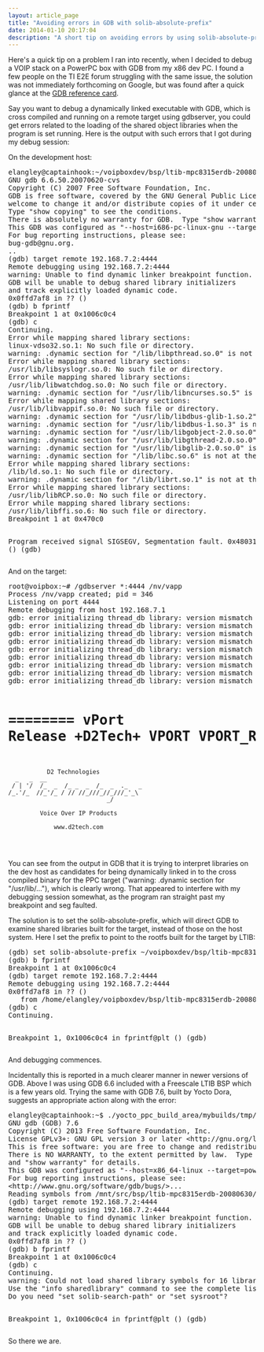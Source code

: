 ```yaml
---
layout: article_page
title: "Avoiding errors in GDB with solib-absolute-prefix"
date: 2014-01-10 20:17:04
description: "A short tip on avoiding errors by using solib-absolute-prefix when running dynamically linked executables remotely with a cross targeted GDB."
---
```


Here's a quick tip on a problem I ran into recently, when I decided to debug a VOIP stack on a PowerPC box with GDB from my x86 dev PC. I found a few people on the TI E2E forum struggling with the same issue, the solution was not immediately forthcoming on Google, but was found after a quick glance at the [GDB reference card](http://www.refcards.com/docs/peschr/gdb/gdb-refcard-a4.pdf).

Say you want to debug a dynamically linked executable with GDB, which is cross compiled and running on a remote target using gdbserver, you could get errors related to the loading of the shared object libraries when the program is set running. Here is the output with such errors that I got during my debug session:

<!--more-->

On the development host:

<div class="preformatted_console"><pre>
elangley@captainhook:~/voipboxdev/bsp/ltib-mpc8315erdb-20080630$ bin/gdb rootfs/nv/vapp 
GNU gdb 6.6.50.20070620-cvs
Copyright (C) 2007 Free Software Foundation, Inc.
GDB is free software, covered by the GNU General Public License, and you are
welcome to change it and/or distribute copies of it under certain conditions.
Type "show copying" to see the conditions.
There is absolutely no warranty for GDB.  Type "show warranty" for details.
This GDB was configured as "--host=i686-pc-linux-gnu --target=powerpc-linux".
For bug reporting instructions, please see:
bug-gdb@gnu.org.
..
(gdb) target remote 192.168.7.2:4444
Remote debugging using 192.168.7.2:4444
warning: Unable to find dynamic linker breakpoint function.
GDB will be unable to debug shared library initializers
and track explicitly loaded dynamic code.
0x0ffd7af8 in ?? ()
(gdb) b fprintf
Breakpoint 1 at 0x1006c0c4
(gdb) c
Continuing.
Error while mapping shared library sections:
linux-vdso32.so.1: No such file or directory.
warning: .dynamic section for "/lib/libpthread.so.0" is not at the expected address (wrong library or version mismatch?)
Error while mapping shared library sections:
/usr/lib/libsyslogr.so.0: No such file or directory.
Error while mapping shared library sections:
/usr/lib/libwatchdog.so.0: No such file or directory.
warning: .dynamic section for "/usr/lib/libncurses.so.5" is not at the expected address (wrong library or version mismatch?)
Error while mapping shared library sections:
/usr/lib/libvappif.so.0: No such file or directory.
warning: .dynamic section for "/usr/lib/libdbus-glib-1.so.2" is not at the expected address (wrong library or version mismatch?)
warning: .dynamic section for "/usr/lib/libdbus-1.so.3" is not at the expected address (wrong library or version mismatch?)
warning: .dynamic section for "/usr/lib/libgobject-2.0.so.0" is not at the expected address (wrong library or version mismatch?)
warning: .dynamic section for "/usr/lib/libgthread-2.0.so.0" is not at the expected address (wrong library or version mismatch?)
warning: .dynamic section for "/usr/lib/libglib-2.0.so.0" is not at the expected address (wrong library or version mismatch?)
warning: .dynamic section for "/lib/libc.so.6" is not at the expected address (wrong library or version mismatch?)
Error while mapping shared library sections:
/lib/ld.so.1: No such file or directory.
warning: .dynamic section for "/lib/librt.so.1" is not at the expected address (wrong library or version mismatch?)
Error while mapping shared library sections:
/usr/lib/libRCP.so.0: No such file or directory.
Error while mapping shared library sections:
/usr/lib/libffi.so.6: No such file or directory.
Breakpoint 1 at 0x470c0

Program received signal SIGSEGV, Segmentation fault.
0x48031958 in ?? ()
(gdb)
</pre></div>


And on the target:

<div class="preformatted_console"><pre>
root@voipbox:~# /gdbserver *:4444 /nv/vapp
Process /nv/vapp created; pid = 346
Listening on port 4444
Remote debugging from host 192.168.7.1
gdb: error initializing thread_db library: version mismatch between libthread_db and libpthread
gdb: error initializing thread_db library: version mismatch between libthread_db and libpthread
gdb: error initializing thread_db library: version mismatch between libthread_db and libpthread
gdb: error initializing thread_db library: version mismatch between libthread_db and libpthread
gdb: error initializing thread_db library: version mismatch between libthread_db and libpthread
gdb: error initializing thread_db library: version mismatch between libthread_db and libpthread
gdb: error initializing thread_db library: version mismatch between libthread_db and libpthread
gdb: error initializing thread_db library: version mismatch between libthread_db and libpthread
gdb: error initializing thread_db library: version mismatch between libthread_db and libpthread


========
vPort Release +D2Tech+ VPORT  VPORT_R_1_5_28 
========

               D2 Technologies
      _   _  __                           
     / | '/  /_  _  /_ _  _  /_  _  ._   _
    /_.'/_  //_'/_ / // //_///_//_///_'_\ 
                                _/        

             Voice Over IP Products

                 www.d2tech.com
</pre></div>

You can see from the output in GDB that it is trying to interpret libraries on the dev host as candidates for being dynamically linked in to the cross compiled binary for the PPC target ("warning: .dynamic section for "/usr/lib/..."), which is clearly wrong. That appeared to interfere with my debugging session somewhat, as the program ran straight past my breakpoint and seg faulted.

The solution is to set the solib-absolute-prefix, which will direct GDB to examine shared libraries built for the target, instead of those on the host system. Here I set the prefix to point to the rootfs built for the target by LTIB:

<div class="preformatted_console"><pre>
(gdb) set solib-absolute-prefix ~/voipboxdev/bsp/ltib-mpc8315erdb-20080630/rootfs
(gdb) b fprintf
Breakpoint 1 at 0x1006c0c4
(gdb) target remote 192.168.7.2:4444
Remote debugging using 192.168.7.2:4444
0x0ffd7af8 in ?? ()
   from /home/elangley/voipboxdev/bsp/ltib-mpc8315erdb-20080630/rootfs/lib/ld.so.1
(gdb) c
Continuing.

Breakpoint 1, 0x1006c0c4 in fprintf@plt ()
(gdb)
</pre></div>
And debugging commences.



Incidentally this is reported in a much clearer manner in newer versions of GDB. Above I was using GDB 6.6 included with a Freescale LTIB BSP which is a few years old. Trying the same with GDB 7.6, built by Yocto Dora, suggests an appropriate action along with the error:

<div class="preformatted_console"><pre>
elangley@captainhook:~$ ./yocto_ppc_build_area/mybuilds/tmp/sysroots/x86_64-linux/usr/bin/ppc7400-poky-linux/powerpc-poky-linux-gdb voipboxdev/bsp/ltib-mpc8315erdb-20080630/rootfs/nv/vapp
GNU gdb (GDB) 7.6
Copyright (C) 2013 Free Software Foundation, Inc.
License GPLv3+: GNU GPL version 3 or later &lt;http://gnu.org/licenses/gpl.html>
This is free software: you are free to change and redistribute it.
There is NO WARRANTY, to the extent permitted by law.  Type "show copying"
and "show warranty" for details.
This GDB was configured as "--host=x86_64-linux --target=powerpc-poky-linux".
For bug reporting instructions, please see:
&lt;http://www.gnu.org/software/gdb/bugs/>...
Reading symbols from /mnt/src/bsp/ltib-mpc8315erdb-20080630/rootfs/nv/vapp...done.
(gdb) target remote 192.168.7.2:4444
Remote debugging using 192.168.7.2:4444
warning: Unable to find dynamic linker breakpoint function.
GDB will be unable to debug shared library initializers
and track explicitly loaded dynamic code.
0x0ffd7af8 in ?? ()
(gdb) b fprintf
Breakpoint 1 at 0x1006c0c4
(gdb) c
Continuing.
warning: Could not load shared library symbols for 16 libraries, e.g. linux-vdso32.so.1.
Use the "info sharedlibrary" command to see the complete listing.
Do you need "set solib-search-path" or "set sysroot"?

Breakpoint 1, 0x1006c0c4 in fprintf@plt ()
(gdb)
</pre></div>

So there we are.

<br />
<br />


